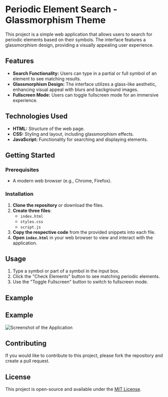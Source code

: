 # Periodic Element Search - Glassmorphism Theme

This project is a simple web application that allows users to search for periodic elements based on their symbols. The interface features a glassmorphism design, providing a visually appealing user experience.

## Features

- **Search Functionality:** Users can type in a partial or full symbol of an element to see matching results.
- **Glassmorphism Design:** The interface utilizes a glass-like aesthetic, enhancing visual appeal with blurs and background images.
- **Fullscreen Mode:** Users can toggle fullscreen mode for an immersive experience.

## Technologies Used

- **HTML:** Structure of the web page.
- **CSS:** Styling and layout, including glassmorphism effects.
- **JavaScript:** Functionality for searching and displaying elements.

## Getting Started

### Prerequisites

- A modern web browser (e.g., Chrome, Firefox).

### Installation

1. **Clone the repository** or download the files.
2. **Create three files**: 
   - `index.html`
   - `styles.css`
   - `script.js`
3. **Copy the respective code** from the provided snippets into each file.
4. **Open `index.html`** in your web browser to view and interact with the application.

## Usage

1. Type a symbol or part of a symbol in the input box.
2. Click the "Check Elements" button to see matching periodic elements.
3. Use the "Toggle Fullscreen" button to switch to fullscreen mode.

## Example

## Example

![Screenshot of the Application](https://example.com/screenshot.png)  <!-- Replace with your actual screenshot URL -->
<!-- Replace with a screenshot of your application -->

## Contributing

If you would like to contribute to this project, please fork the repository and create a pull request. 

## License

This project is open-source and available under the [MIT License](LICENSE).
